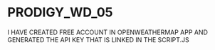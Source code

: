# PRODIGY_WD_05
I HAVE CREATED FREE ACCOUNT IN OPENWEATHERMAP APP AND GENERATED THE API KEY THAT IS LINKED IN THE SCRIPT.JS
